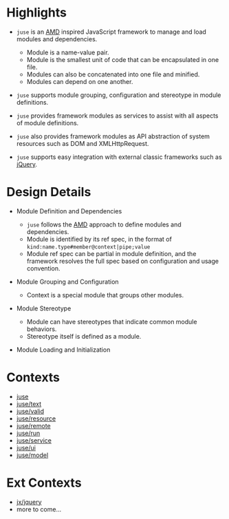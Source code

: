 # Highlights

* `juse` is an [AMD][] inspired JavaScript framework to manage and load modules and dependencies.
    - Module is a name-value pair.
    - Module is the smallest unit of code that can be encapsulated in one file.
    - Modules can also be concatenated into one file and minified.
    - Modules can depend on one another.

* `juse` supports module grouping, configuration and stereotype in module definitions.
* `juse` provides framework modules as services to assist with all aspects of module definitions.
* `juse` also provides framework modules as API abstraction of system resources such as DOM and XMLHttpRequest.
* `juse` supports easy integration with external classic frameworks such as [jQuery][].

# Design Details

* Module Definition and Dependencies
    - `juse` follows the [AMD][] approach to define modules and dependencies.
    - Module is identified by its ref spec, in the format of `kind:name.type#member@context|pipe;value`
    - Module ref spec can be partial in module definition, and the framework resolves the full spec based on configuration and usage convention.

* Module Grouping and Configuration
    - Context is a special module that groups other modules.

* Module Stereotype
    - Module can have stereotypes that indicate common module behaviors.
    - Stereotype itself is defined as a module.

* Module Loading and Initialization

# Contexts

* [juse](juse)
* [juse/text](juse/text)
* [juse/valid](juse/valid)
* [juse/resource](juse/resource)
* [juse/remote](juse/remote)
* [juse/run](juse/run)
* [juse/service](juse/service)
* [juse/ui](juse/ui)
* [juse/model](juse/model)

# Ext Contexts
* [jx/jquery](jx/jquery)
* more to come...

[AMD]:		https://en.wikipedia.org/wiki/Asynchronous_module_definition
[jQuery]:	https://en.wikipedia.org/wiki/JQuery
